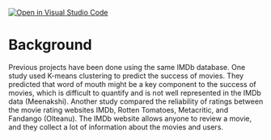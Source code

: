 [![Open in Visual Studio Code](https://classroom.github.com/assets/open-in-vscode-f059dc9a6f8d3a56e377f745f24479a46679e63a5d9fe6f495e02850cd0d8118.svg)](https://classroom.github.com/online_ide?assignment_repo_id=449913&assignment_repo_type=GroupAssignmentRepo)
# Background

Previous projects have been done using the same IMDb database. One study used K-means clustering to predict the success of movies. They predicted that word of mouth might be a key component to the success of movies, which is difficult to quantify and is not well represented in the IMDb data (Meenakshi). Another study compared the reliability of ratings between the movie rating websites IMDb, Rotten Tomatoes, Metacritic, and Fandango (Olteanu). The IMDb website allows anyone to review a movie, and they collect a lot of information about the movies and users.
